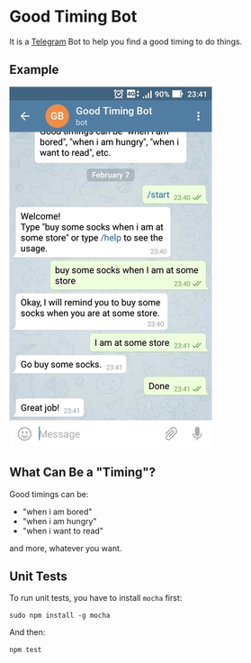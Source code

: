 # Good Timing Bot

It is a [Telegram](https://telegram.org/) Bot to help you find a good timing to do things.


## Example

![example screenshot](example-screenshot.jpg)


## What Can Be a "Timing"?

Good timings can be:

- "when i am bored"
- "when i am hungry"
- "when i want to read"

and more, whatever you want.

## Unit Tests

To run unit tests, you have to install `mocha` first:

```
sudo npm install -g mocha
```

And then:

```
npm test
```
